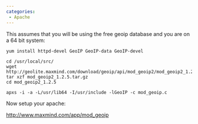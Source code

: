 ```yaml
---
categories:
 - Apache
---
```

This assumes that you will be using the free geoip database and you are
on a 64 bit system:

    yum install httpd-devel GeoIP GeoIP-data GeoIP-devel

    cd /usr/local/src/
    wget http://geolite.maxmind.com/download/geoip/api/mod_geoip2/mod_geoip2_1.2.5.tar.gz
    tar xzf mod_geoip2_1.2.5.tar.gz
    cd mod_geoip2_1.2.5

    apxs -i -a -L/usr/lib64 -I/usr/include -lGeoIP -c mod_geoip.c

Now setup your apache:

<http://www.maxmind.com/app/mod_geoip>

